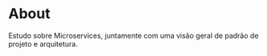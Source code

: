 # About

Estudo sobre Microservices, juntamente com uma visão geral de padrão de projeto e arquitetura.
